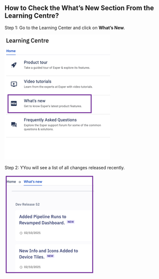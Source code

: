## How to Check the What’s New Section From the Learning Centre?

Step 1: Go to the Learning Center and click on **What’s New**.

  

![Choose New](./images/new/1-learning-main.png)

  

Step 2: YYou will see a list of all changes released recently.

  

![new features](./images/new/2-new.png)